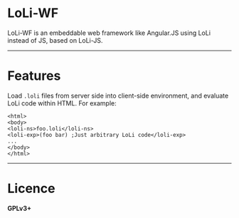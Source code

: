 LoLi-WF
=

LoLi-WF is an embeddable web framework like Angular.JS using LoLi instead of JS, based on LoLi-JS.

---
Features
=
Load `.loli` files from server side into client-side environment, and evaluate LoLi code within HTML. For example:

    <html>
    <body>
    <loli-ns>foo.loli</loli-ns>
    <loli-exp>(foo bar) ;Just arbitrary LoLi code</loli-exp>
    ...
    </body>
    </html>

---
Licence
=
**GPLv3+**

